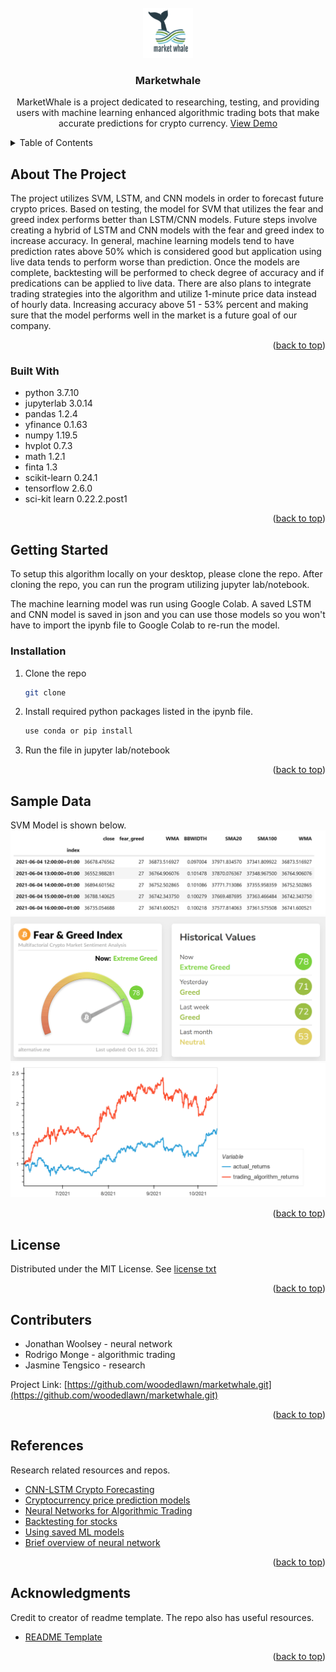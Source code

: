 <div id="top"></div>


<!-- PROJECT LOGO -->
<br />
<div align="center">
  <a href="https://github.com/github_username/repo_name">
    <img src="images/marketwhale.png" alt="Logo" width="80" height="80">
  </a>


<h3 align="center">Marketwhale</h3>

  <p align="center">
MarketWhale is a project dedicated to researching, testing, and providing users with machine learning enhanced algorithmic trading bots that make accurate predictions for crypto currency.
    <a href="https://github.com/woodedlawn/marketwhale.git">View Demo</a>
  </p>
</div>

<!-- TABLE OF CONTENTS -->
<details>
  <summary>Table of Contents</summary>
  <ol>
    <li>
      <a href="#about-the-project">About The Project</a>
      <ul>
        <li><a href="#built-with">Built With</a></li>
      </ul>
    </li>
    <li>
      <a href="#getting-started">Getting Started</a>
      <ul>
        <li><a href="#installation">Installation</a></li>
      </ul>
    </li>
    <li><a href="#Sample Data">Sample Data</a></li>
    <li><a href="#license">License</a></li>
    <li><a href="#contact">Contributing</a></li>
    <li><a href="#references">References</a></li>
    <li><a href="#acknowledgments">Acknowledgments</a></li>
  </ol>
</details>

<!-- ABOUT THE PROJECT -->
## About The Project
The project utilizes SVM, LSTM, and CNN models in order to forecast future crypto prices. Based on testing, the model for SVM that utilizes the fear and greed index performs better than LSTM/CNN models. Future steps involve creating a hybrid of LSTM and CNN models with the fear and greed index to increase accuracy. In general, machine learning models tend to have prediction rates above 50% which is considered good but application using live data tends to perform worse than prediction. Once the models are complete, backtesting will be performed to check degree of accuracy and if predications can be applied to live data. There are also plans to integrate trading strategies into the algorithm and utilize 1-minute price data instead of hourly data. Increasing accuracy above 51 - 53% percent and making sure that the model performs well in the market is a future goal of our company.

<p align="right">(<a href="#top">back to top</a>)</p>

### Built With

* python 3.7.10
* jupyterlab 3.0.14
* pandas 1.2.4
* yfinance 0.1.63
* numpy 1.19.5
* hvplot 0.7.3
* math 1.2.1
* finta 1.3
* scikit-learn 0.24.1
* tensorflow 2.6.0
* sci-kit learn 0.22.2.post1

<p align="right">(<a href="#top">back to top</a>)</p>

<!-- GETTING STARTED -->
## Getting Started

To setup this algorithm locally on your desktop, please clone the repo.
After cloning the repo, you can run the program utilizing jupyter lab/notebook.

The machine learning model was run using Google Colab. 
A saved LSTM and CNN model is saved in json and you can use those models so you won't have to import the ipynb file to Google Colab to re-run the model. 

### Installation

1. Clone the repo
   ```sh
   git clone 
   ```
2. Install required python packages listed in the ipynb file. 
   ```sh
   use conda or pip install
   ```
3. Run the file in jupyter lab/notebook

<p align="right">(<a href="#top">back to top</a>)</p>

<!-- Sample Data -->
## Sample Data
SVM Model is shown below. 
![svm_fear.greed.png](images/svm_fear.greed.png)
![fear_and_greed.png](images/fear_and_greed.png)  
![svm_plot.png](images/svm_plot.png)

<p align="right">(<a href="#top">back to top</a>)</p>

<!-- LICENSE -->
## License

Distributed under the MIT License.
See [license txt](https://github.com/git/git-scm.com/blob/main/MIT-LICENSE.txt)

<p align="right">(<a href="#top">back to top</a>)</p>

<!-- CONTRIBUTERS -->
## Contributers

* Jonathan Woolsey - neural network
* Rodrigo Monge - algorithmic trading
* Jasmine Tengsico - research 

Project Link: [https://github.com/woodedlawn/marketwhale.git](https://github.com/woodedlawn/marketwhale.git)
<p align="right">(<a href="#top">back to top</a>)</p>

<!-- References -->
## References
Research related resources and repos. 
* [CNN-LSTM Crypto Forecasting](https://machinelearningmastery.com/backtest-machine-learning-models-time-series-forecasting/)
* [Cryptocurrency price prediction models](https://academic.microsoft.com/paper/3125634108/citedby/search?q=Anticipating%20cryptocurrency%20prices%20using%20machine%20learning&qe=RId%253D3125634108&f=&orderBy=0)
* [Neural Networks for Algorithmic Trading](https://alexrachnog.medium.com/neural-networks-for-algorithmic-trading-backtesting-in-pandas-4940fec2175e)
* [Backtesting for stocks](https://machinelearningmastery.com/backtest-machine-learning-models-time-series-forecasting/)
* [Using saved ML models](https://towardsdatascience.com/saving-and-loading-keras-model-42195b92f57a)
* [Brief overview of neural network](https://github.com/VivekPa/IntroNeuralNetworks?ref=pythonrepo.com)
<p align="right">(<a href="#top">back to top</a>)</p>


<!-- ACKNOWLEDGMENTS -->
## Acknowledgments
Credit to creator of readme template. The repo also has useful resources. 
* [README Template](https://github.com/othneildrew/Best-README-Template.git)

<p align="right">(<a href="#top">back to top</a>)</p>
